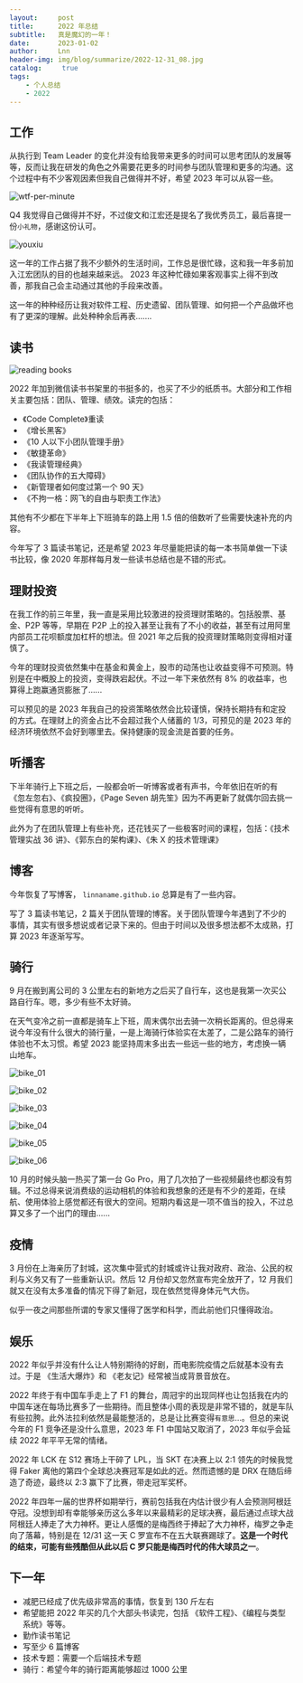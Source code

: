 ```yaml
---
layout:     post
title:      2022 年总结
subtitle:   真是魔幻的一年！
date:       2023-01-02
author:     Lnn
header-img: img/blog/summarize/2022-12-31_08.jpg
catalog: 	 true
tags:
    - 个人总结
    - 2022
---
```



## 工作

从执行到 Team Leader 的变化并没有给我带来更多的时间可以思考团队的发展等等，反而让我在研发的角色之外需要花更多的时间参与团队管理和更多的沟通。这个过程中有不少客观因素但我自己做得并不好，希望 2023 年可以从容一些。

![wtf-per-minute](https://linnaname.github.io/img/teamlead/team_fix_02)


Q4 我觉得自己做得并不好，不过俊文和江宏还是提名了我优秀员工，最后喜提一份`小礼物`，感谢这份认可。

![youxiu](https://linnaname.github.io/img/blog/summarize/2022-12-31_07.jpg)


这一年的工作占据了我不少额外的生活时间，工作总是很忙碌，这和我一年多前加入江宏团队的目的也越来越来远。 2023 年这种忙碌如果客观事实上得不到改善，那我自己会主动通过其他的手段来改善。

这一年的种种经历让我对软件工程、历史遗留、团队管理、如何把一个产品做坏也有了更深的理解。此处种种余后再表.......


## 读书

![reading books](https://linnaname.github.io/img/blog/summarize/2022-12-31.jpg)

2022 年加到微信读书书架里的书挺多的，也买了不少的纸质书。大部分和工作相关主要包括：团队、管理、绩效。读完的包括：

- 《Code Complete》重读
- 《增长黑客》
- 《10 人以下小团队管理手册》
- 《敏捷革命》
- 《我读管理经典》
- 《团队协作的五大障碍》
- 《新管理者如何度过第一个 90 天》
- 《不拘一格：网飞的自由与职责工作法》

其他有不少都在下半年上下班骑车的路上用 1.5 倍的倍数听了些需要快速补充的内容。

今年写了 3 篇读书笔记，还是希望 2023 年尽量能把读的每一本书简单做一下读书比较，像 2020 年那样每月发一些读书总结也是不错的形式。


## 理财投资

在我工作的前三年里，我一直是采用比较激进的投资理财策略的。包括股票、基金、P2P 等等，早期在 P2P 上的投入甚至让我有了不小的收益，甚至有过用阿里内部员工花呗额度加杠杆的想法。但 2021 年之后我的投资理财策略则变得相对谨慎了。

今年的理财投资依然集中在基金和黄金上，股市的动荡也让收益变得不可预测。特别是在中概股上的投资，变得跌宕起伏。不过一年下来依然有 8% 的收益率，也算得上跑赢通货膨胀了......

可以预见的是 2023 年我自己的投资策略依然会比较谨慎，保持长期持有和定投的方式。在理财上的资金占比不会超过我个人储蓄的 1/3，可预见的是 2023 年的经济环境依然不会好到哪里去。保持健康的现金流是首要的任务。


## 听播客

下半年骑行上下班之后，一般都会听一听博客或者有声书，今年依旧在听的有
《忽左忽右》、《疯投圈》，《Page Seven 胡先笙》因为不再更新了就偶尔回去挑一些觉得有意思的听听。

此外为了在团队管理上有些补充，还花钱买了一些极客时间的课程，包括：《技术管理实战 36 讲》、《郭东白的架构课》、《朱 X 的技术管理课》


## 博客

今年恢复了写博客， `linnaname.github.io` 总算是有了一些内容。

写了 3 篇读书笔记，2 篇关于团队管理的博客。关于团队管理今年遇到了不少的事情，其实有很多想说或者记录下来的。但由于时间以及很多想法都不太成熟，打算 2023 年逐渐写写。


## 骑行

9 月在搬到离公司的 3 公里左右的新地方之后买了自行车，这也是我第一次买公路自行车。嗯，多少有些不太好骑。

在天气变冷之前一直都是骑车上下班，周末偶尔出去骑一次稍长距离的。但总得来说今年没有什么很大的骑行量，一是上海骑行体验实在太差了，二是公路车的骑行体验也不太习惯。希望 2023 能坚持周末多出去一些远一些的地方，考虑换一辆山地车。


![bike_01](https://linnaname.github.io/img/blog/summarize/2022-12-31_01.jpg)


![bike_02](https://linnaname.github.io/img/blog/summarize/2022-12-31_02.jpg)


![bike_03](https://linnaname.github.io/img/blog/summarize/2022-12-31_03.jpg)


![bike_04](https://linnaname.github.io/img/blog/summarize/2022-12-31_04.jpg)

![bike_05](https://linnaname.github.io/img/blog/summarize/2022-12-31_05.jpg)

![bike_06](https://linnaname.github.io/img/blog/summarize/2022-12-31_06.jpg)


10 月的时候头脑一热买了第一台 Go Pro，用了几次拍了一些视频最终也都没有剪辑。不过总得来说消费级的运动相机的体验和我想象的还是有不少的差距，在续航、使用体验上感觉都还有很大的空间。短期内看这是一项不值当的投入，不过总算又多了一个出门的理由......


## 疫情

3 月份在上海亲历了封城，这次集中营式的封城或许让我对政府、政治、公民的权利与义务又有了一些重新认识。然后 12 月份却又忽然宣布完全放开了，12 月我们就又在没有太多准备的情况下得了新冠，现在依然觉得身体元气大伤。

似乎一夜之间那些所谓的专家又懂得了医学和科学，而此前他们只懂得政治。



## 娱乐

2022 年似乎并没有什么让人特别期待的好剧，而电影院疫情之后就基本没有去过。于是 《生活大爆炸》和 《老友记》经常被当成背景音放在。


2022 年终于有中国车手走上了 F1 的舞台，周冠宇的出现同样也让包括我在内的中国车迷在每场比赛多了一些期待。而且整体小周的表现是非常不错的，就是车队有些拉胯。此外法拉利依然是最能整活的，总是让比赛变得`有意思`...。但总的来说今年的 F1 竞争还是没什么意思，2023 年 F1 中国站又取消了，2023 年似乎会延续 2022 年平平无常的情绪。


2022 年 LCK 在 S12 赛场上干碎了 LPL，当 SKT 在决赛上以 2:1 领先的时候我觉得 Faker 离他的第四个全球总决赛冠军是如此的近。然而遗憾的是 DRX 在随后缔造了奇迹，最终以 2:3 赢下了比赛，带走冠军奖杯。


2022 年四年一届的世界杯如期举行，赛前包括我在内估计很少有人会预测阿根廷夺冠。没想到却有幸能够亲历这么多年以来最精彩的足球决赛，最后通过点球大战阿根廷人捧走了大力神杯。更让人感慨的是梅西终于捧起了大力神杯，梅罗之争走向了落幕，特别是在 12/31 这一天 C 罗宣布不在五大联赛踢球了。**这是一个时代的结束，可能有些残酷但从此以后 C 罗只能是梅西时代的伟大球员之一**。


## 下一年

- 减肥已经成了优先级非常高的事情，恢复到 130 斤左右
- 希望能把 2022 年买的几个大部头书读完，包括 《软件工程》、《编程与类型系统》等等。
- 勤作读书笔记
- 写至少 6 篇博客
- 技术专题：需要一个后端技术专题
- 骑行：希望今年的骑行距离能够超过 1000 公里